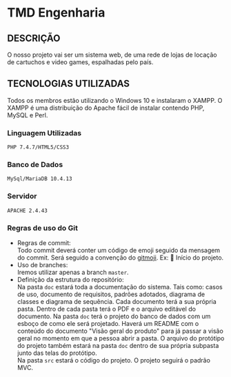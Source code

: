# TMD Engenharia

## DESCRIÇÃO
O nosso projeto vai ser um sistema web, de uma rede de lojas de locação de cartuchos e video games, espalhadas pelo país. 

## TECNOLOGIAS UTILIZADAS

Todos os membros estão utilizando o Windows 10 e instalaram o XAMPP. O XAMPP é uma distribuição do Apache fácil de instalar contendo PHP, MySQL e Perl.

### Linguagem Utilizadas
```PHP 7.4.7/HTML5/CSS3```

### Banco de Dados
```MySql/MariaDB 10.4.13```

### Servidor
```APACHE 2.4.43```

### Regras de uso do Git

- Regras de commit:  
    Todo commit deverá conter um código de emoji seguido da mensagem do commit. Será seguido a convenção do [gitmoji](https://gitmoji.carloscuesta.me/). Ex: :tada: Início do projeto.
- Uso de branches:  
    Iremos utilizar apenas a branch ```master```.
- Definição da estrutura do repositório:  
    Na pasta ```doc``` estará toda a documentação do sistema. Tais como: casos de uso, documento de requisitos, padrões adotados, diagrama de classes e diagrama de sequência. Cada documento terá a sua própria pasta. Dentro de cada pasta terá o PDF e o arquivo editável do documento. Na pasta ```doc``` terá o projeto do banco de dados com um esboço de como ele será projetado. Haverá um README com o conteúdo do documento "Visão geral do produto" para já passar a visão geral no momento em que a pessoa abrir a pasta. O arquivo do protótipo do projeto também estará na pasta ```doc```  dentro de sua própria subpasta junto das telas do protótipo. <br>
    Na pasta ```src``` estará o código do projeto. O projeto seguirá o padrão MVC.



